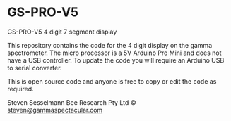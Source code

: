 # GS-PRO-V5
 
 
 GS-PRO-V5 4 digit 7 segment display

This repository contains the code for the 4 digit display on the gamma spectrometer. 
The micro processor is a 5V Arduino Pro Mini and does not have a USB controller.
To update the code you will require an Arduino USB to serial converter.

This is open source code and anyone is free to copy or edit the code as required. 

Steven Sesselmann
Bee Research Pty Ltd ©
steven@gammaspectacular.com

